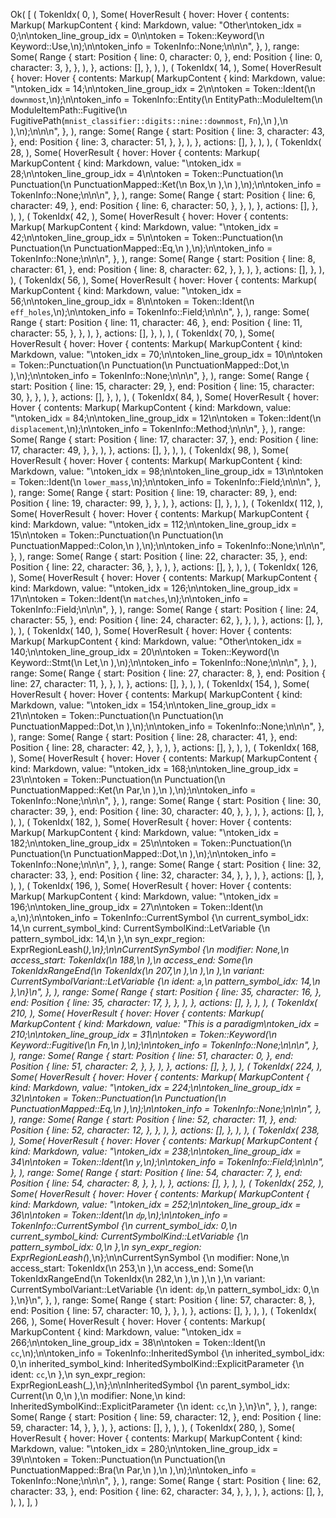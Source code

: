 Ok(
    [
        (
            TokenIdx(
                0,
            ),
            Some(
                HoverResult {
                    hover: Hover {
                        contents: Markup(
                            MarkupContent {
                                kind: Markdown,
                                value: "Other\ntoken_idx = 0;\n\ntoken_line_group_idx = 0\n\ntoken = Token::Keyword(\n    Keyword::Use,\n);\n\ntoken_info = TokenInfo::None;\n\n\n",
                            },
                        ),
                        range: Some(
                            Range {
                                start: Position {
                                    line: 0,
                                    character: 0,
                                },
                                end: Position {
                                    line: 0,
                                    character: 3,
                                },
                            },
                        ),
                    },
                    actions: [],
                },
            ),
        ),
        (
            TokenIdx(
                14,
            ),
            Some(
                HoverResult {
                    hover: Hover {
                        contents: Markup(
                            MarkupContent {
                                kind: Markdown,
                                value: "\ntoken_idx = 14;\n\ntoken_line_group_idx = 2\n\ntoken = Token::Ident(\n    `downmost`,\n);\n\ntoken_info = TokenInfo::Entity(\n    EntityPath::ModuleItem(\n        ModuleItemPath::Fugitive(\n            FugitivePath(`mnist_classifier::digits::nine::downmost`, `Fn`),\n        ),\n    ),\n);\n\n\n",
                            },
                        ),
                        range: Some(
                            Range {
                                start: Position {
                                    line: 3,
                                    character: 43,
                                },
                                end: Position {
                                    line: 3,
                                    character: 51,
                                },
                            },
                        ),
                    },
                    actions: [],
                },
            ),
        ),
        (
            TokenIdx(
                28,
            ),
            Some(
                HoverResult {
                    hover: Hover {
                        contents: Markup(
                            MarkupContent {
                                kind: Markdown,
                                value: "\ntoken_idx = 28;\n\ntoken_line_group_idx = 4\n\ntoken = Token::Punctuation(\n    Punctuation(\n        PunctuationMapped::Ket(\n            Box,\n        ),\n    ),\n);\n\ntoken_info = TokenInfo::None;\n\n\n",
                            },
                        ),
                        range: Some(
                            Range {
                                start: Position {
                                    line: 6,
                                    character: 49,
                                },
                                end: Position {
                                    line: 6,
                                    character: 50,
                                },
                            },
                        ),
                    },
                    actions: [],
                },
            ),
        ),
        (
            TokenIdx(
                42,
            ),
            Some(
                HoverResult {
                    hover: Hover {
                        contents: Markup(
                            MarkupContent {
                                kind: Markdown,
                                value: "\ntoken_idx = 42;\n\ntoken_line_group_idx = 5\n\ntoken = Token::Punctuation(\n    Punctuation(\n        PunctuationMapped::Eq,\n    ),\n);\n\ntoken_info = TokenInfo::None;\n\n\n",
                            },
                        ),
                        range: Some(
                            Range {
                                start: Position {
                                    line: 8,
                                    character: 61,
                                },
                                end: Position {
                                    line: 8,
                                    character: 62,
                                },
                            },
                        ),
                    },
                    actions: [],
                },
            ),
        ),
        (
            TokenIdx(
                56,
            ),
            Some(
                HoverResult {
                    hover: Hover {
                        contents: Markup(
                            MarkupContent {
                                kind: Markdown,
                                value: "\ntoken_idx = 56;\n\ntoken_line_group_idx = 8\n\ntoken = Token::Ident(\n    `eff_holes`,\n);\n\ntoken_info = TokenInfo::Field;\n\n\n",
                            },
                        ),
                        range: Some(
                            Range {
                                start: Position {
                                    line: 11,
                                    character: 46,
                                },
                                end: Position {
                                    line: 11,
                                    character: 55,
                                },
                            },
                        ),
                    },
                    actions: [],
                },
            ),
        ),
        (
            TokenIdx(
                70,
            ),
            Some(
                HoverResult {
                    hover: Hover {
                        contents: Markup(
                            MarkupContent {
                                kind: Markdown,
                                value: "\ntoken_idx = 70;\n\ntoken_line_group_idx = 10\n\ntoken = Token::Punctuation(\n    Punctuation(\n        PunctuationMapped::Dot,\n    ),\n);\n\ntoken_info = TokenInfo::None;\n\n\n",
                            },
                        ),
                        range: Some(
                            Range {
                                start: Position {
                                    line: 15,
                                    character: 29,
                                },
                                end: Position {
                                    line: 15,
                                    character: 30,
                                },
                            },
                        ),
                    },
                    actions: [],
                },
            ),
        ),
        (
            TokenIdx(
                84,
            ),
            Some(
                HoverResult {
                    hover: Hover {
                        contents: Markup(
                            MarkupContent {
                                kind: Markdown,
                                value: "\ntoken_idx = 84;\n\ntoken_line_group_idx = 12\n\ntoken = Token::Ident(\n    `displacement`,\n);\n\ntoken_info = TokenInfo::Method;\n\n\n",
                            },
                        ),
                        range: Some(
                            Range {
                                start: Position {
                                    line: 17,
                                    character: 37,
                                },
                                end: Position {
                                    line: 17,
                                    character: 49,
                                },
                            },
                        ),
                    },
                    actions: [],
                },
            ),
        ),
        (
            TokenIdx(
                98,
            ),
            Some(
                HoverResult {
                    hover: Hover {
                        contents: Markup(
                            MarkupContent {
                                kind: Markdown,
                                value: "\ntoken_idx = 98;\n\ntoken_line_group_idx = 13\n\ntoken = Token::Ident(\n    `lower_mass`,\n);\n\ntoken_info = TokenInfo::Field;\n\n\n",
                            },
                        ),
                        range: Some(
                            Range {
                                start: Position {
                                    line: 19,
                                    character: 89,
                                },
                                end: Position {
                                    line: 19,
                                    character: 99,
                                },
                            },
                        ),
                    },
                    actions: [],
                },
            ),
        ),
        (
            TokenIdx(
                112,
            ),
            Some(
                HoverResult {
                    hover: Hover {
                        contents: Markup(
                            MarkupContent {
                                kind: Markdown,
                                value: "\ntoken_idx = 112;\n\ntoken_line_group_idx = 15\n\ntoken = Token::Punctuation(\n    Punctuation(\n        PunctuationMapped::Colon,\n    ),\n);\n\ntoken_info = TokenInfo::None;\n\n\n",
                            },
                        ),
                        range: Some(
                            Range {
                                start: Position {
                                    line: 22,
                                    character: 35,
                                },
                                end: Position {
                                    line: 22,
                                    character: 36,
                                },
                            },
                        ),
                    },
                    actions: [],
                },
            ),
        ),
        (
            TokenIdx(
                126,
            ),
            Some(
                HoverResult {
                    hover: Hover {
                        contents: Markup(
                            MarkupContent {
                                kind: Markdown,
                                value: "\ntoken_idx = 126;\n\ntoken_line_group_idx = 17\n\ntoken = Token::Ident(\n    `matches`,\n);\n\ntoken_info = TokenInfo::Field;\n\n\n",
                            },
                        ),
                        range: Some(
                            Range {
                                start: Position {
                                    line: 24,
                                    character: 55,
                                },
                                end: Position {
                                    line: 24,
                                    character: 62,
                                },
                            },
                        ),
                    },
                    actions: [],
                },
            ),
        ),
        (
            TokenIdx(
                140,
            ),
            Some(
                HoverResult {
                    hover: Hover {
                        contents: Markup(
                            MarkupContent {
                                kind: Markdown,
                                value: "Other\ntoken_idx = 140;\n\ntoken_line_group_idx = 20\n\ntoken = Token::Keyword(\n    Keyword::Stmt(\n        Let,\n    ),\n);\n\ntoken_info = TokenInfo::None;\n\n\n",
                            },
                        ),
                        range: Some(
                            Range {
                                start: Position {
                                    line: 27,
                                    character: 8,
                                },
                                end: Position {
                                    line: 27,
                                    character: 11,
                                },
                            },
                        ),
                    },
                    actions: [],
                },
            ),
        ),
        (
            TokenIdx(
                154,
            ),
            Some(
                HoverResult {
                    hover: Hover {
                        contents: Markup(
                            MarkupContent {
                                kind: Markdown,
                                value: "\ntoken_idx = 154;\n\ntoken_line_group_idx = 21\n\ntoken = Token::Punctuation(\n    Punctuation(\n        PunctuationMapped::Dot,\n    ),\n);\n\ntoken_info = TokenInfo::None;\n\n\n",
                            },
                        ),
                        range: Some(
                            Range {
                                start: Position {
                                    line: 28,
                                    character: 41,
                                },
                                end: Position {
                                    line: 28,
                                    character: 42,
                                },
                            },
                        ),
                    },
                    actions: [],
                },
            ),
        ),
        (
            TokenIdx(
                168,
            ),
            Some(
                HoverResult {
                    hover: Hover {
                        contents: Markup(
                            MarkupContent {
                                kind: Markdown,
                                value: "\ntoken_idx = 168;\n\ntoken_line_group_idx = 23\n\ntoken = Token::Punctuation(\n    Punctuation(\n        PunctuationMapped::Ket(\n            Par,\n        ),\n    ),\n);\n\ntoken_info = TokenInfo::None;\n\n\n",
                            },
                        ),
                        range: Some(
                            Range {
                                start: Position {
                                    line: 30,
                                    character: 39,
                                },
                                end: Position {
                                    line: 30,
                                    character: 40,
                                },
                            },
                        ),
                    },
                    actions: [],
                },
            ),
        ),
        (
            TokenIdx(
                182,
            ),
            Some(
                HoverResult {
                    hover: Hover {
                        contents: Markup(
                            MarkupContent {
                                kind: Markdown,
                                value: "\ntoken_idx = 182;\n\ntoken_line_group_idx = 25\n\ntoken = Token::Punctuation(\n    Punctuation(\n        PunctuationMapped::Dot,\n    ),\n);\n\ntoken_info = TokenInfo::None;\n\n\n",
                            },
                        ),
                        range: Some(
                            Range {
                                start: Position {
                                    line: 32,
                                    character: 33,
                                },
                                end: Position {
                                    line: 32,
                                    character: 34,
                                },
                            },
                        ),
                    },
                    actions: [],
                },
            ),
        ),
        (
            TokenIdx(
                196,
            ),
            Some(
                HoverResult {
                    hover: Hover {
                        contents: Markup(
                            MarkupContent {
                                kind: Markdown,
                                value: "\ntoken_idx = 196;\n\ntoken_line_group_idx = 27\n\ntoken = Token::Ident(\n    `a`,\n);\n\ntoken_info = TokenInfo::CurrentSymbol {\n    current_symbol_idx: 14,\n    current_symbol_kind: CurrentSymbolKind::LetVariable {\n        pattern_symbol_idx: 14,\n    },\n    syn_expr_region: ExprRegionLeash(_),\n};\n\nCurrentSynSymbol {\n    modifier: None,\n    access_start: TokenIdx(\n        188,\n    ),\n    access_end: Some(\n        TokenIdxRangeEnd(\n            TokenIdx(\n                207,\n            ),\n        ),\n    ),\n    variant: CurrentSymbolVariant::LetVariable {\n        ident: `a`,\n        pattern_symbol_idx: 14,\n    },\n}\n",
                            },
                        ),
                        range: Some(
                            Range {
                                start: Position {
                                    line: 35,
                                    character: 16,
                                },
                                end: Position {
                                    line: 35,
                                    character: 17,
                                },
                            },
                        ),
                    },
                    actions: [],
                },
            ),
        ),
        (
            TokenIdx(
                210,
            ),
            Some(
                HoverResult {
                    hover: Hover {
                        contents: Markup(
                            MarkupContent {
                                kind: Markdown,
                                value: "This is a paradigm\ntoken_idx = 210;\n\ntoken_line_group_idx = 31\n\ntoken = Token::Keyword(\n    Keyword::Fugitive(\n        Fn,\n    ),\n);\n\ntoken_info = TokenInfo::None;\n\n\n",
                            },
                        ),
                        range: Some(
                            Range {
                                start: Position {
                                    line: 51,
                                    character: 0,
                                },
                                end: Position {
                                    line: 51,
                                    character: 2,
                                },
                            },
                        ),
                    },
                    actions: [],
                },
            ),
        ),
        (
            TokenIdx(
                224,
            ),
            Some(
                HoverResult {
                    hover: Hover {
                        contents: Markup(
                            MarkupContent {
                                kind: Markdown,
                                value: "\ntoken_idx = 224;\n\ntoken_line_group_idx = 32\n\ntoken = Token::Punctuation(\n    Punctuation(\n        PunctuationMapped::Eq,\n    ),\n);\n\ntoken_info = TokenInfo::None;\n\n\n",
                            },
                        ),
                        range: Some(
                            Range {
                                start: Position {
                                    line: 52,
                                    character: 11,
                                },
                                end: Position {
                                    line: 52,
                                    character: 12,
                                },
                            },
                        ),
                    },
                    actions: [],
                },
            ),
        ),
        (
            TokenIdx(
                238,
            ),
            Some(
                HoverResult {
                    hover: Hover {
                        contents: Markup(
                            MarkupContent {
                                kind: Markdown,
                                value: "\ntoken_idx = 238;\n\ntoken_line_group_idx = 34\n\ntoken = Token::Ident(\n    `y`,\n);\n\ntoken_info = TokenInfo::Field;\n\n\n",
                            },
                        ),
                        range: Some(
                            Range {
                                start: Position {
                                    line: 54,
                                    character: 7,
                                },
                                end: Position {
                                    line: 54,
                                    character: 8,
                                },
                            },
                        ),
                    },
                    actions: [],
                },
            ),
        ),
        (
            TokenIdx(
                252,
            ),
            Some(
                HoverResult {
                    hover: Hover {
                        contents: Markup(
                            MarkupContent {
                                kind: Markdown,
                                value: "\ntoken_idx = 252;\n\ntoken_line_group_idx = 36\n\ntoken = Token::Ident(\n    `dp`,\n);\n\ntoken_info = TokenInfo::CurrentSymbol {\n    current_symbol_idx: 0,\n    current_symbol_kind: CurrentSymbolKind::LetVariable {\n        pattern_symbol_idx: 0,\n    },\n    syn_expr_region: ExprRegionLeash(_),\n};\n\nCurrentSynSymbol {\n    modifier: None,\n    access_start: TokenIdx(\n        253,\n    ),\n    access_end: Some(\n        TokenIdxRangeEnd(\n            TokenIdx(\n                282,\n            ),\n        ),\n    ),\n    variant: CurrentSymbolVariant::LetVariable {\n        ident: `dp`,\n        pattern_symbol_idx: 0,\n    },\n}\n",
                            },
                        ),
                        range: Some(
                            Range {
                                start: Position {
                                    line: 57,
                                    character: 8,
                                },
                                end: Position {
                                    line: 57,
                                    character: 10,
                                },
                            },
                        ),
                    },
                    actions: [],
                },
            ),
        ),
        (
            TokenIdx(
                266,
            ),
            Some(
                HoverResult {
                    hover: Hover {
                        contents: Markup(
                            MarkupContent {
                                kind: Markdown,
                                value: "\ntoken_idx = 266;\n\ntoken_line_group_idx = 38\n\ntoken = Token::Ident(\n    `cc`,\n);\n\ntoken_info = TokenInfo::InheritedSymbol {\n    inherited_symbol_idx: 0,\n    inherited_symbol_kind: InheritedSymbolKind::ExplicitParameter {\n        ident: `cc`,\n    },\n    syn_expr_region: ExprRegionLeash(_),\n};\n\nInheritedSymbol {\n    parent_symbol_idx: Current(\n        0,\n    ),\n    modifier: None,\n    kind: InheritedSymbolKind::ExplicitParameter {\n        ident: `cc`,\n    },\n}\n",
                            },
                        ),
                        range: Some(
                            Range {
                                start: Position {
                                    line: 59,
                                    character: 12,
                                },
                                end: Position {
                                    line: 59,
                                    character: 14,
                                },
                            },
                        ),
                    },
                    actions: [],
                },
            ),
        ),
        (
            TokenIdx(
                280,
            ),
            Some(
                HoverResult {
                    hover: Hover {
                        contents: Markup(
                            MarkupContent {
                                kind: Markdown,
                                value: "\ntoken_idx = 280;\n\ntoken_line_group_idx = 39\n\ntoken = Token::Punctuation(\n    Punctuation(\n        PunctuationMapped::Bra(\n            Par,\n        ),\n    ),\n);\n\ntoken_info = TokenInfo::None;\n\n\n",
                            },
                        ),
                        range: Some(
                            Range {
                                start: Position {
                                    line: 62,
                                    character: 33,
                                },
                                end: Position {
                                    line: 62,
                                    character: 34,
                                },
                            },
                        ),
                    },
                    actions: [],
                },
            ),
        ),
    ],
)